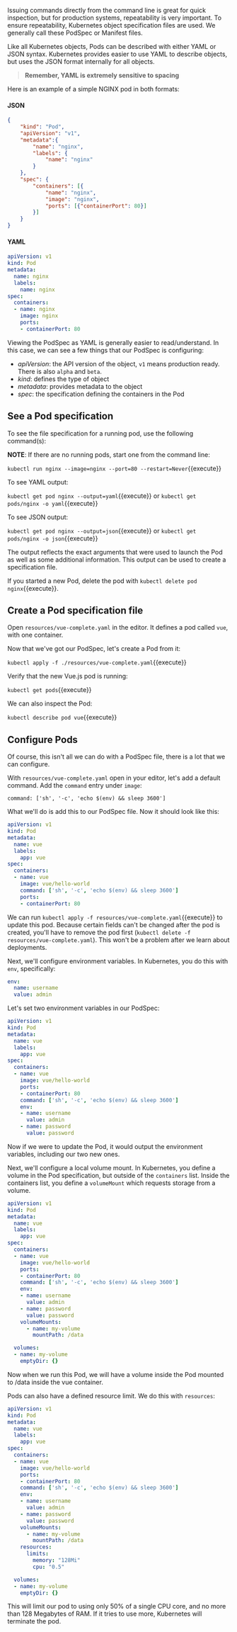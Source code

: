Issuing commands directly from the command line is great for quick inspection, but for production systems, repeatability is very important. To ensure repeatability, Kubernetes object specification files are used. We generally call these PodSpec or Manifest files.

Like all Kubernetes objects, Pods can be described with either YAML or JSON syntax. Kubernetes provides easier to use YAML to describe objects, but uses the JSON format internally for all objects.

> **Remember, YAML is extremely sensitive to spacing**

Here is an example of a simple NGINX pod in both formats:

#### JSON

```json
{
    "kind": "Pod",
    "apiVersion": "v1",
    "metadata":{
        "name": "nginx",
        "labels": {
            "name": "nginx"
        }
    },
    "spec": {
        "containers": [{
            "name": "nginx",
            "image": "nginx",
            "ports": [{"containerPort": 80}]
        }]
    }
}
```

#### YAML

```yaml
apiVersion: v1
kind: Pod
metadata:
  name: nginx
  labels:
    name: nginx
spec:
  containers:
  - name: nginx
    image: nginx
    ports:
    - containerPort: 80
```

Viewing the PodSpec as YAML is generally easier to read/understand. In this case, we can see a few things that our PodSpec is configuring:

- *apiVersion*: the API version of the object, `v1` means production ready. There is also `alpha` and `beta`.
- *kind*: defines the type of object
- *metadata*: provides metadata to the object
- *spec*: the specification defining the containers in the Pod

## See a Pod specification

To see the file specification for a running pod, use the following command(s):

**NOTE**: If there are no running pods, start one from the command line:

`kubectl run nginx --image=nginx --port=80 --restart=Never`{{execute}}

To see YAML output:

`kubectl get pod nginx --output=yaml`{{execute}} or `kubectl get pods/nginx -o yaml`{{execute}}

To see JSON output:

`kubectl get pod nginx --output=json`{{execute}} or `kubectl get pods/nginx -o json`{{execute}}

The output reflects the exact arguments that were used to launch the Pod as well as some additional information. This output can be used to create a specification file.

If you started a new Pod, delete the pod with `kubectl delete pod nginx`{{execute}}.

## Create a Pod specification file

Open `resources/vue-complete.yaml` in the editor. It defines a pod called `vue`, with one container.

Now that we've got our PodSpec, let's create a Pod from it:

`kubectl apply -f ./resources/vue-complete.yaml`{{execute}}

Verify that the new Vue.js pod is running:

`kubectl get pods`{{execute}}

We can also inspect the Pod:

`kubectl describe pod vue`{{execute}}

## Configure Pods

Of course, this isn't all we can do with a PodSpec file, there is a lot that we can configure.

With `resources/vue-complete.yaml` open in your editor, let's add a default command. Add the `command` entry under `image`:

`command: ['sh', '-c', 'echo $(env) && sleep 3600']`

What we'll do is add this to our PodSpec file. Now it should look like this:

```yaml
apiVersion: v1
kind: Pod
metadata:
  name: vue
  labels:
    app: vue
spec:
  containers:
  - name: vue
    image: vue/hello-world
    command: ['sh', '-c', 'echo $(env) && sleep 3600']
    ports:
    - containerPort: 80
```

We can run `kubectl apply -f resources/vue-complete.yaml`{{execute}} to update this pod. Because certain fields can't be changed after the pod is created, you'll have to remove the pod first (`kubectl delete -f resources/vue-complete.yaml`). This won't be a problem after we learn about deployments.

Next, we'll configure environment variables. In Kubernetes, you do this with `env`, specifically:

```yaml
env:
  name: username
  value: admin
```

Let's set two environment variables in our PodSpec:

```yaml
apiVersion: v1
kind: Pod
metadata:
  name: vue
  labels:
    app: vue
spec:
  containers:
  - name: vue
    image: vue/hello-world
    ports:
    - containerPort: 80
    command: ['sh', '-c', 'echo $(env) && sleep 3600']
    env:
    - name: username
      value: admin
    - name: password
      value: password
```

Now if we were to update the Pod, it would output the environment variables, including our two new ones.

Next, we'll configure a local volume mount. In Kubernetes, you define a volume in the Pod specification, but outside of the `containers` list. Inside the containers list, you define a `volumeMount` which requests storage from a volume.

```yaml
apiVersion: v1
kind: Pod
metadata:
  name: vue
  labels:
    app: vue
spec:
  containers:
  - name: vue
    image: vue/hello-world
    ports:
    - containerPort: 80
    command: ['sh', '-c', 'echo $(env) && sleep 3600']
    env:
    - name: username
      value: admin
    - name: password
      value: password
    volumeMounts:
      - name: my-volume
        mountPath: /data

  volumes:
  - name: my-volume
    emptyDir: {}
```

Now when we run this Pod, we will have a volume inside the Pod mounted to /data inside the vue container.

Pods can also have a defined resource limit. We do this with `resources`:

```yaml
apiVersion: v1
kind: Pod
metadata:
  name: vue
  labels:
    app: vue
spec:
  containers:
  - name: vue
    image: vue/hello-world
    ports:
    - containerPort: 80
    command: ['sh', '-c', 'echo $(env) && sleep 3600']
    env:
    - name: username
      value: admin
    - name: password
      value: password
    volumeMounts:
      - name: my-volume
        mountPath: /data
    resources:
      limits:
        memory: "128Mi"
        cpu: "0.5"

  volumes:
  - name: my-volume
    emptyDir: {}
```

This will limit our pod to using only 50% of a single CPU core, and no more than 128 Megabytes of RAM. If it tries to use more, Kubernetes will terminate the pod.
